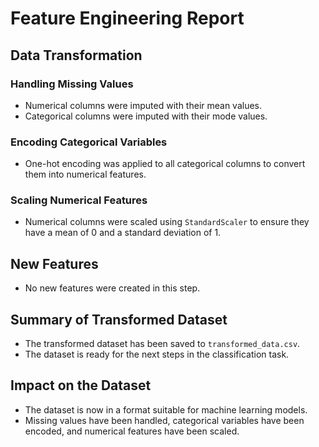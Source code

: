 # Feature Engineering Report

## Data Transformation

### Handling Missing Values
- Numerical columns were imputed with their mean values.
- Categorical columns were imputed with their mode values.

### Encoding Categorical Variables
- One-hot encoding was applied to all categorical columns to convert them into numerical features.

### Scaling Numerical Features
- Numerical columns were scaled using `StandardScaler` to ensure they have a mean of 0 and a standard deviation of 1.

## New Features
- No new features were created in this step.

## Summary of Transformed Dataset
- The transformed dataset has been saved to `transformed_data.csv`.
- The dataset is ready for the next steps in the classification task.

## Impact on the Dataset
- The dataset is now in a format suitable for machine learning models.
- Missing values have been handled, categorical variables have been encoded, and numerical features have been scaled.